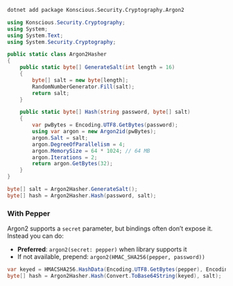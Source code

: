 ```sh
dotnet add package Konscious.Security.Cryptography.Argon2
```

```csharp
using Konscious.Security.Cryptography;
using System;
using System.Text;
using System.Security.Cryptography;

public static class Argon2Hasher
{
    public static byte[] GenerateSalt(int length = 16)
    {
        byte[] salt = new byte[length];
        RandomNumberGenerator.Fill(salt);
        return salt;
    }

    public static byte[] Hash(string password, byte[] salt)
    {
        var pwBytes = Encoding.UTF8.GetBytes(password);
        using var argon = new Argon2id(pwBytes);
        argon.Salt = salt;
        argon.DegreeOfParallelism = 4;
        argon.MemorySize = 64 * 1024; // 64 MB
        argon.Iterations = 2;
        return argon.GetBytes(32);
    }
}
```

```csharp
byte[] salt = Argon2Hasher.GenerateSalt();
byte[] hash = Argon2Hasher.Hash(password, salt);
```

### With Pepper

Argon2 supports a `secret` parameter, but bindings often don’t expose it. Instead you can do:
- **Preferred**: `argon2(secret: pepper)` when library supports it  
- If not available, prepend: `argon2(HMAC_SHA256(pepper, password))`

```csharp
var keyed = HMACSHA256.HashData(Encoding.UTF8.GetBytes(pepper), Encoding.UTF8.GetBytes(password));
byte[] hash = Argon2Hasher.Hash(Convert.ToBase64String(keyed), salt);
```
